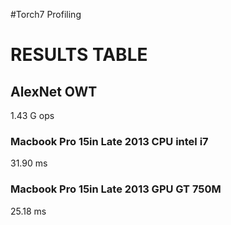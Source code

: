 #Torch7 Profiling 
# RESULTS TABLE

## AlexNet OWT 
1.43 G ops

### Macbook Pro 15in Late 2013 CPU intel i7
31.90 ms
### Macbook Pro 15in Late 2013 GPU GT 750M 
25.18 ms
